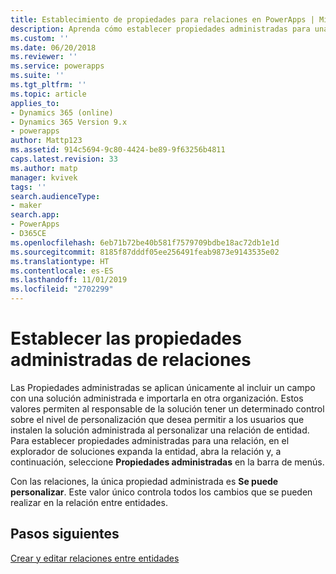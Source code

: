 ```yaml
---
title: Establecimiento de propiedades para relaciones en PowerApps | MicrosoftDocs
description: Aprenda cómo establecer propiedades administradas para una relación de entidad
ms.custom: ''
ms.date: 06/20/2018
ms.reviewer: ''
ms.service: powerapps
ms.suite: ''
ms.tgt_pltfrm: ''
ms.topic: article
applies_to:
- Dynamics 365 (online)
- Dynamics 365 Version 9.x
- powerapps
author: Mattp123
ms.assetid: 914c5694-9c80-4424-be89-9f63256b4811
caps.latest.revision: 33
ms.author: matp
manager: kvivek
tags: ''
search.audienceType:
- maker
search.app:
- PowerApps
- D365CE
ms.openlocfilehash: 6eb71b72be40b581f7579709bdbe18ac72db1e1d
ms.sourcegitcommit: 8185f87dddf05ee256491feab9873e9143535e02
ms.translationtype: HT
ms.contentlocale: es-ES
ms.lasthandoff: 11/01/2019
ms.locfileid: "2702299"
---
```

# <a name="set-managed-properties-for-relationships"></a>Establecer las propiedades administradas de relaciones

<a name="BKMK_ManagedProperties"></a>   

 Las Propiedades administradas se aplican únicamente al incluir un campo con una solución administrada e importarla en otra organización. Estos valores permiten al responsable de la solución tener un determinado control sobre el nivel de personalización que desea permitir a los usuarios que instalen la solución administrada al personalizar una relación de entidad. Para establecer propiedades administradas para una relación, en el explorador de soluciones expanda la entidad, abra la relación y, a continuación, seleccione **Propiedades administradas** en la barra de menús.  
  
 Con las relaciones, la única propiedad administrada es **Se puede personalizar**. Este valor único controla todos los cambios que se pueden realizar en la relación entre entidades.  
  
## <a name="next-steps"></a>Pasos siguientes

[Crear y editar relaciones entre entidades](create-edit-entity-relationships.md)
